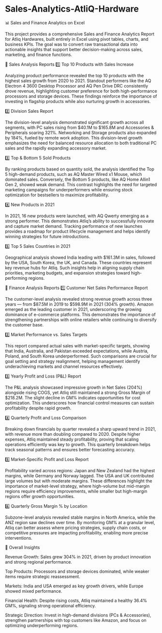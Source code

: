 # Sales-Analytics-AtliQ-Hardware
📊 Sales and Finance Analytics on Excel

This project provides a comprehensive Sales and Finance Analytics Report for Atliq Hardwares, built entirely in Excel using pivot tables, charts, and business KPIs. The goal was to convert raw transactional data into actionable insights that support better decision-making across sales, marketing, and finance functions.

🔹 Sales Analysis Reports
1️⃣ Top 10 Products with Sales Increase

Analyzing product performance revealed the top 10 products with the highest sales growth from 2020 to 2021. Standout performers like the AQ Electron 4 3600 Desktop Processor and AQ Pen Drive DRC consistently drove revenue, highlighting customer preference for both high-performance processors and storage devices. These findings reinforce the importance of investing in flagship products while also nurturing growth in accessories.

2️⃣ Division Sales Report

The division-level analysis demonstrated significant growth across all segments, with PC sales rising from $40.1M to $165.8M and Accessories & Peripherals soaring 321%. Networking and Storage products also expanded by 184%, fueled by remote work adoption. This division-level growth emphasizes the need for balanced resource allocation to both traditional PC sales and the rapidly expanding accessory market.

3️⃣ Top & Bottom 5 Sold Products

By ranking products based on quantity sold, the analysis identified the Top 5 high-demand products, such as AQ Master Wired x1 Mouse, which dominated sales. Conversely, the Bottom 5 products, like AQ Home Allin1 Gen 2, showed weak demand. This contrast highlights the need for targeted marketing campaigns for underperformers while ensuring stock optimization for bestsellers to maximize profitability.

4️⃣ New Products in 2021

In 2021, 16 new products were launched, with AQ Qwerty emerging as a strong performer. This demonstrates Atliq’s ability to successfully innovate and capture market demand. Tracking performance of new launches provides a roadmap for product lifecycle management and helps identify winning strategies for future introductions.

5️⃣ Top 5 Sales Countries in 2021

Geographical analysis showed India leading with $161.3M in sales, followed by the USA, South Korea, the UK, and Canada. These countries represent key revenue hubs for Atliq. Such insights help in aligning supply chain priorities, marketing budgets, and expansion strategies toward high-performing regions.

🔹 Finance Analysis Reports
1️⃣ Customer Net Sales Performance Report

The customer-level analysis revealed strong revenue growth across three years — from $87.5M in 2019 to $598.9M in 2021 (304% growth). Amazon emerged as the leading customer in 2021, underscoring the growing dominance of e-commerce platforms. This demonstrates the importance of strengthening partnerships with online retailers while continuing to diversify the customer base.

2️⃣ Market Performance vs. Sales Targets

This report compared actual sales with market-specific targets, showing that India, Australia, and Pakistan exceeded expectations, while Austria, Poland, and South Korea underperformed. Such comparisons are crucial for goal setting and strategy realignment, helping management identify underachieving markets and channel resources effectively.

3️⃣ Yearly Profit and Loss (P&L) Report

The P&L analysis showcased impressive growth in Net Sales (204%) alongside rising COGS, yet Atliq still maintained a strong Gross Margin of $218.2M. The slight decline in GM% indicates opportunities for cost optimization. This underscores how financial control measures can sustain profitability despite rapid growth.

4️⃣ Quarterly Profit and Loss Comparison

Breaking down financials by quarter revealed a sharp upward trend in 2021, with revenue more than doubling compared to 2020. Despite higher expenses, Atliq maintained steady profitability, proving that scaling operations efficiently was key to growth. This quarterly breakdown helps track seasonal patterns and ensures better forecasting accuracy.

5️⃣ Market-Specific Profit and Loss Report

Profitability varied across regions: Japan and New Zealand had the highest margins, while Germany and Norway lagged. The USA and UK contributed large volumes but with moderate margins. These differences highlight the importance of market-level strategy, where high-volume but mid-margin regions require efficiency improvements, while smaller but high-margin regions offer growth opportunities.

6️⃣ Quarterly Gross Margin % by Location

Subzone-level analysis revealed stable margins in North America, while the ANZ region saw declines over time. By monitoring GM% at a granular level, Atliq can better assess where pricing strategies, supply chain costs, or competitive pressures are impacting profitability, enabling more precise interventions.

📌 Overall Insights

Revenue Growth: Sales grew 304% in 2021, driven by product innovation and strong regional performance.

Top Products: Processors and storage devices dominated, while weaker items require strategic reassessment.

Markets: India and USA emerged as key growth drivers, while Europe showed mixed performance.

Financial Health: Despite rising costs, Atliq maintained a healthy 36.4% GM%, signaling strong operational efficiency.

Strategic Direction: Invest in high-demand divisions (PCs & Accessories), strengthen partnerships with top customers like Amazon, and focus on optimizing underperforming regions.
